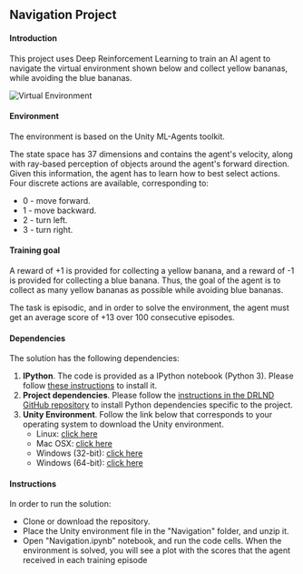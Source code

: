 ## Navigation Project

#### Introduction

This project uses Deep Reinforcement Learning to train an AI agent to navigate the virtual environment shown below and collect yellow bananas, while avoiding the blue bananas.

![Virtual Environment](https://github.com/christos-pan/deep-reinforcement-learning/blob/master/Navigation/navigation-virtual-world.gif)

#### Environment

The environment is based on the Unity ML-Agents toolkit.

The state space has 37 dimensions and contains the agent's velocity, along with ray-based perception of objects around the agent's forward direction. Given this information, the agent has to learn how to best select actions. Four discrete actions are available, corresponding to:
* 0 - move forward.
* 1 - move backward.
* 2 - turn left.
* 3 - turn right.

#### Training goal

A reward of +1 is provided for collecting a yellow banana, and a reward of -1 is provided for collecting a blue banana. Thus, the goal of the agent is to collect as many yellow bananas as possible while avoiding blue bananas.

The task is episodic, and in order to solve the environment, the agent must get an average score of +13 over 100 consecutive episodes.

#### Dependencies

The solution has the following dependencies:
1. **IPython**. The code is provided as a IPython notebook (Python 3). Please follow [these instructions](https://ipython.org/install.html) to install it. 
2. **Project dependencies**. Please follow the [instructions in the DRLND GitHub repository](https://github.com/udacity/deep-reinforcement-learning#dependencies) to install Python dependencies specific to the project.
3. **Unity Environment**. Follow the link below that corresponds to your operating system to download the Unity environment.
    * Linux: [click here](https://s3-us-west-1.amazonaws.com/udacity-drlnd/P1/Banana/Banana_Linux.zip) 
    * Mac OSX: [click here](https://s3-us-west-1.amazonaws.com/udacity-drlnd/P1/Banana/Banana.app.zip) 
    * Windows (32-bit): [click here](https://s3-us-west-1.amazonaws.com/udacity-drlnd/P1/Banana/Banana_Windows_x86.zip) 
    * Windows (64-bit): [click here](https://s3-us-west-1.amazonaws.com/udacity-drlnd/P1/Banana/Banana_Windows_x86_64.zip)

#### Instructions

In order to run the solution:
* Clone or download the repository.
* Place the Unity environment file in the "Navigation" folder, and unzip it.
* Open "Navigation.ipynb" notebook, and run the code cells. When the environment is solved, you will see a plot with the scores that the agent received in each training episode 
